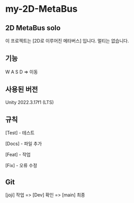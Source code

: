 # my-2D-MetaBus
## 2D MetaBus solo
이 프로젝트는 [2D로 이루어진 메타버스] 입니다. 멀티는 없습니다.
## 기능
W A S D => 이동

## 사용된 버전
Unity 2022.3.17f1 (LTS) 

## 규칙

[Test] - 테스트

[Docs] - 파일 추가

[Feat] - 작업

[Fix] - 오류 수정

## Git

[joji] 작업 => [Dev] 확인 => [main] 최종
